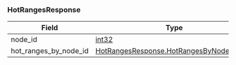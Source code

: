 

<a name="cockroach.server.serverpb.HotRangesResponse"></a>
### HotRangesResponse

| Field | Type | Label |
| ----- | ---- | ----- |
| node_id | [int32](#int32) |  |
| hot_ranges_by_node_id | [HotRangesResponse.HotRangesByNodeIdEntry](#cockroach.server.serverpb.HotRangesResponse.HotRangesByNodeIdEntry) | repeated |


